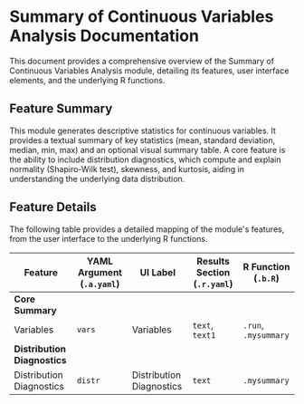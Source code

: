 # Summary of Continuous Variables Analysis Documentation

This document provides a comprehensive overview of the Summary of Continuous Variables Analysis module, detailing its features, user interface elements, and the underlying R functions.

## Feature Summary

This module generates descriptive statistics for continuous variables. It provides a textual summary of key statistics (mean, standard deviation, median, min, max) and an optional visual summary table. A core feature is the ability to include distribution diagnostics, which compute and explain normality (Shapiro-Wilk test), skewness, and kurtosis, aiding in understanding the underlying data distribution.

## Feature Details

The following table provides a detailed mapping of the module's features, from the user interface to the underlying R functions.

| Feature                          | YAML Argument (`.a.yaml`)      | UI Label                               | Results Section (`.r.yaml`)         | R Function (`.b.R`)                  |
| -------------------------------- | ------------------------------ | -------------------------------------- | ----------------------------------- | ------------------------------------ |
| **Core Summary**                 |                                |                                        |                                     |                                      |
| Variables                        | `vars`                         | Variables                              | `text`, `text1`                     | `.run`, `.mysummary`                 |
| **Distribution Diagnostics**     |                                |                                        |                                     |                                      |
| Distribution Diagnostics         | `distr`                        | Distribution Diagnostics               | `text`                              | `.mysummary`                         |
